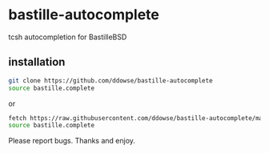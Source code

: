 # bastille-autocomplete
tcsh autocompletion for BastilleBSD 

## installation

```bash
git clone https://github.com/ddowse/bastille-autocomplete
source bastille.complete 
```
or

```bash
fetch https://raw.githubusercontent.com/ddowse/bastille-autocomplete/main/bastille.complete
source bastille.complete 
```



Please report bugs. Thanks and enjoy.
